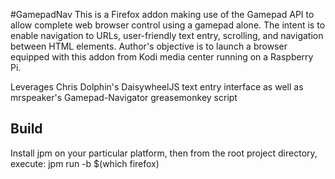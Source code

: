 #GamepadNav
This is a Firefox addon making use of the Gamepad API to allow complete web browser control using a gamepad alone. The intent is to enable navigation to URLs, user-friendly text entry, scrolling, and navigation between HTML elements.
Author's objective is to launch a browser equipped with this addon from Kodi media center running on a Raspberry Pi.

Leverages Chris Dolphin's DaisywheelJS text entry interface as well as mrspeaker's Gamepad-Navigator greasemonkey script

## Build
Install jpm on your particular platform, then from the root project directory, execute: jpm run -b $(which firefox)
